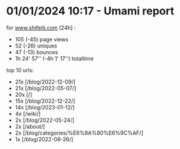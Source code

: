 # 01/01/2024 10:17 - Umami report
for www.shifeiti.com [24h] :

 - 105 (-45) page views
 - 52 (-26) uniques
 - 47 (-13) bounces
 - 1h 24' 57'' (-4h 1' 17'') totaltime


top 10 urls:
 - 21x [/blog/2022-12-09/]
 - 21x [/blog/2022-05-07/]
 - 20x [/]
 - 15x [/blog/2022-12-22/]
 - 14x [/blog/2023-01-12/]
 - 4x [/wiki/]
 - 2x [/blog/2022-05-24/]
 - 2x [/about/]
 - 2x [/blog/categories/%E6%8A%80%E6%9C%AF/]
 - 1x [/blog/2022-08-26/]


